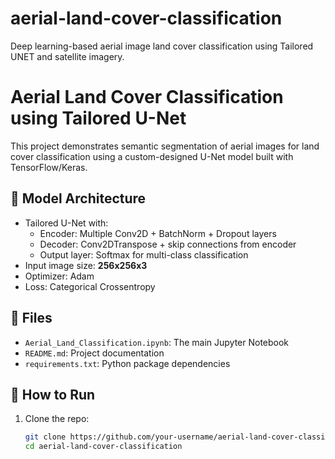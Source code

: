 # aerial-land-cover-classification
Deep learning-based aerial image land cover classification using Tailored UNET and satellite imagery.

# Aerial Land Cover Classification using Tailored U-Net

This project demonstrates semantic segmentation of aerial images for land cover classification using a custom-designed U-Net model built with TensorFlow/Keras.

## 🧠 Model Architecture

- Tailored U-Net with:
  - Encoder: Multiple Conv2D + BatchNorm + Dropout layers
  - Decoder: Conv2DTranspose + skip connections from encoder
  - Output layer: Softmax for multi-class classification
- Input image size: **256x256x3**
- Optimizer: Adam
- Loss: Categorical Crossentropy

## 📁 Files
- `Aerial_Land_Classification.ipynb`: The main Jupyter Notebook
- `README.md`: Project documentation
- `requirements.txt`: Python package dependencies

## 🚀 How to Run
1. Clone the repo:
   ```bash
   git clone https://github.com/your-username/aerial-land-cover-classification.git
   cd aerial-land-cover-classification
